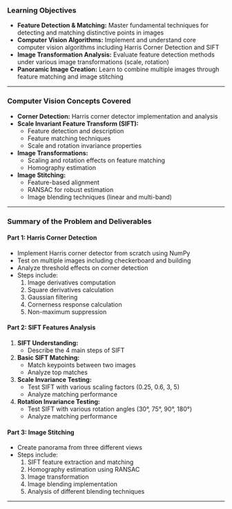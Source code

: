 ### **Learning Objectives**
- **Feature Detection & Matching:** Master fundamental techniques for detecting and matching distinctive points in images
- **Computer Vision Algorithms:** Implement and understand core computer vision algorithms including Harris Corner Detection and SIFT
- **Image Transformation Analysis:** Evaluate feature detection methods under various image transformations (scale, rotation)
- **Panoramic Image Creation:** Learn to combine multiple images through feature matching and image stitching

---
### **Computer Vision Concepts Covered**
- **Corner Detection:** Harris corner detector implementation and analysis
- **Scale Invariant Feature Transform (SIFT):**
  - Feature detection and description
  - Feature matching techniques
  - Scale and rotation invariance properties
- **Image Transformations:** 
  - Scaling and rotation effects on feature matching
  - Homography estimation
- **Image Stitching:**
  - Feature-based alignment
  - RANSAC for robust estimation
  - Image blending techniques (linear and multi-band)

---
### **Summary of the Problem and Deliverables**

#### **Part 1: Harris Corner Detection**
- Implement Harris corner detector from scratch using NumPy
- Test on multiple images including checkerboard and building
- Analyze threshold effects on corner detection
- Steps include:
  1. Image derivatives computation
  2. Square derivatives calculation
  3. Gaussian filtering
  4. Cornerness response calculation
  5. Non-maximum suppression

#### **Part 2: SIFT Features Analysis**
1. **SIFT Understanding:**
   - Describe the 4 main steps of SIFT
2. **Basic SIFT Matching:**
   - Match keypoints between two images
   - Analyze top matches
3. **Scale Invariance Testing:**
   - Test SIFT with various scaling factors (0.25, 0.6, 3, 5)
   - Analyze matching performance
4. **Rotation Invariance Testing:**
   - Test SIFT with various rotation angles (30°, 75°, 90°, 180°)
   - Analyze matching performance

#### **Part 3: Image Stitching**
- Create panorama from three different views
- Steps include:
  1. SIFT feature extraction and matching
  2. Homography estimation using RANSAC
  3. Image transformation
  4. Image blending implementation
  5. Analysis of different blending techniques

---